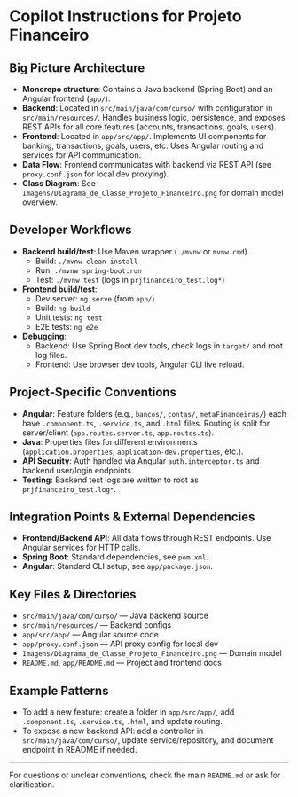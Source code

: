 # Copilot Instructions for Projeto Financeiro

## Big Picture Architecture
- **Monorepo structure**: Contains a Java backend (Spring Boot) and an Angular frontend (`app/`).
- **Backend**: Located in `src/main/java/com/curso/` with configuration in `src/main/resources/`. Handles business logic, persistence, and exposes REST APIs for all core features (accounts, transactions, goals, users).
- **Frontend**: Located in `app/src/app/`. Implements UI components for banking, transactions, goals, users, etc. Uses Angular routing and services for API communication.
- **Data Flow**: Frontend communicates with backend via REST API (see `proxy.conf.json` for local dev proxying).
- **Class Diagram**: See `Imagens/Diagrama_de_Classe_Projeto_Financeiro.png` for domain model overview.

## Developer Workflows
- **Backend build/test**: Use Maven wrapper (`./mvnw` or `mvnw.cmd`).
  - Build: `./mvnw clean install`
  - Run: `./mvnw spring-boot:run`
  - Test: `./mvnw test` (logs in `prjfinanceiro_test.log*`)
- **Frontend build/test**:
  - Dev server: `ng serve` (from `app/`)
  - Build: `ng build`
  - Unit tests: `ng test`
  - E2E tests: `ng e2e`
- **Debugging**:
  - Backend: Use Spring Boot dev tools, check logs in `target/` and root log files.
  - Frontend: Use browser dev tools, Angular CLI live reload.

## Project-Specific Conventions
- **Angular**: Feature folders (e.g., `bancos/`, `contas/`, `metaFinanceiras/`) each have `.component.ts`, `.service.ts`, and `.html` files. Routing is split for server/client (`app.routes.server.ts`, `app.routes.ts`).
- **Java**: Properties files for different environments (`application.properties`, `application-dev.properties`, etc.).
- **API Security**: Auth handled via Angular `auth.interceptor.ts` and backend user/login endpoints.
- **Testing**: Backend test logs are written to root as `prjfinanceiro_test.log*`.

## Integration Points & External Dependencies
- **Frontend/Backend API**: All data flows through REST endpoints. Use Angular services for HTTP calls.
- **Spring Boot**: Standard dependencies, see `pom.xml`.
- **Angular**: Standard CLI setup, see `app/package.json`.

## Key Files & Directories
- `src/main/java/com/curso/` — Java backend source
- `src/main/resources/` — Backend configs
- `app/src/app/` — Angular source code
- `app/proxy.conf.json` — API proxy config for local dev
- `Imagens/Diagrama_de_Classe_Projeto_Financeiro.png` — Domain model
- `README.md`, `app/README.md` — Project and frontend docs

## Example Patterns
- To add a new feature: create a folder in `app/src/app/`, add `.component.ts`, `.service.ts`, `.html`, and update routing.
- To expose a new backend API: add a controller in `src/main/java/com/curso/`, update service/repository, and document endpoint in README if needed.

---

For questions or unclear conventions, check the main `README.md` or ask for clarification.
